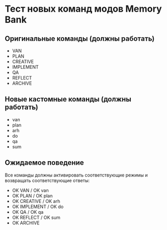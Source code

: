 # Тест новых команд модов Memory Bank

## Оригинальные команды (должны работать)
- VAN
- PLAN  
- CREATIVE
- IMPLEMENT
- QA
- REFLECT
- ARCHIVE

## Новые кастомные команды (должны работать)
- van
- plan
- arh
- do
- qa
- sum

## Ожидаемое поведение
Все команды должны активировать соответствующие режимы и возвращать соответствующие ответы:
- OK VAN / OK van
- OK PLAN / OK plan
- OK CREATIVE / OK arh
- OK IMPLEMENT / OK do
- OK QA / OK qa
- OK REFLECT / OK sum
- OK ARCHIVE 